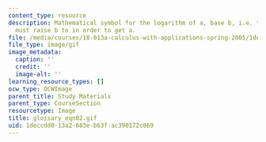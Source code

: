 ```yaml
---
content_type: resource
description: Mathematical symbol for the logarithm of a, base b, i.e. the power you
  must raise b to in order to get a.
file: /media/courses/18-013a-calculus-with-applications-spring-2005/1deccdd013a2683eb63fac390172c069_glossary_eqn02.gif
file_type: image/gif
image_metadata:
  caption: ''
  credit: ''
  image-alt: ''
learning_resource_types: []
ocw_type: OCWImage
parent_title: Study Materials
parent_type: CourseSection
resourcetype: Image
title: glossary_eqn02.gif
uid: 1deccdd0-13a2-683e-b63f-ac390172c069
---
```

